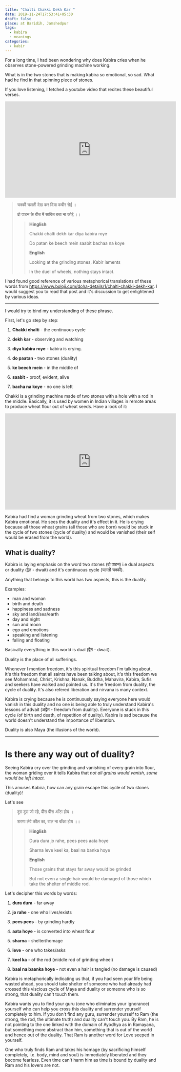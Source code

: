 ```yaml
---
title: "Chalti Chakki Dekh Kar "
date: 2019-11-24T17:53:41+05:30
draft: false
place: at Baridih, Jamshedpur
tags:
  - kabira
  - meanings
categories:
  - kabir
---
```


For a long time, I had been wondering why does Kabira cries when he observes stone-powered grinding machine working.

What is in the two stones that is making kabira so emotional, so sad. What had he find in that spinning piece of stones.

If you love listening, I fetched a youtube video that recites these beautiful verses.

<center>
  <iframe width="560" height="315" src="https://www.youtube.com/embed/vYzuqs-FDHw" frameborder="0" allow="accelerometer; autoplay; encrypted-media; gyroscope; picture-in-picture" allowfullscreen></iframe>
</center>

> चक्की चलती देख कर दिया कबीर रोई ।
>
> दो पाटन के बीच में साबित बचा ना कोई ।।
>
> > **Hinglish**
> >
> > Chakki chalti dekh kar diya kabira roye
> >
> > Do patan ke beech mein saabit bachaa na koye
> >
> > **English**
> >
> > Looking at the grinding stones, Kabir laments
> >
> > In the duel of wheels, nothing stays intact.

I had found good reference of various metaphorical translations of these words from https://www.boloji.com/doha-details/1/chalti-chakki-dekh-kar. I would suggest you to read that post and it's discussion to get enlightened by various ideas.

---

I would try to bind my understanding of these phrase.

First, let's go step by step:

1. **Chakki chalti** - the continuous cycle

2. **dekh kar** - observing and watching

3. **diya kabira roye** - kabira is crying.

4. **do paatan** - two stones (duality)

5. **ke beech mein** - in the middle of

6. **saabit** - proof, evident, alive

7. **bacha na koye** - no one is left

Chakki is a grinding machine made of two stones with a hole with a rod in the middle. Basically, it is used by women in Indian villages in remote areas to produce wheat flour out of wheat seeds. Have a look of it:

<center>
  <iframe width="560" height="315" src="https://www.youtube.com/embed/jXPMqVVdciE" frameborder="0" allow="accelerometer; autoplay; encrypted-media; gyroscope; picture-in-picture" allowfullscreen></iframe>
</center>

Kabira had find a woman grinding wheat from two stones, which makes Kabira emotional. He sees the duality and it's effect in it. He is crying because all those wheat grains (all those who are born) would be stuck in the cycle of two stones (cycle of duality) and would be vanished (their self would be erased from the world).

## What is duality?

Kabira is laying emphasis on the word two stones (दो पाटन) i.e dual aspects or duality (द्वैत - dwait) and it's continuous cycle (चलती चक्की).

Anything that belongs to this world has two aspects, this is the duality.

Examples:

- man and woman
- birth and death
- happiness and sadness
- sky and land/sea/earth
- day and night
- sun and moon
- ego and emotions
- speaking and listening
- falling and floating

Basically everything in this world is dual (द्वैत - dwait).

Duality is the place of all sufferings.

Whenever I mention freedom, it's this spiritual freedom I'm talking about, it's this freedom that all saints have been talking about, it's this freedom we see Mohammad, Christ, Krishna, Nanak, Buddha, Mahavira, Kabira, Sufis and seekers have walked and pointed us. It's the freedom from duality, the cycle of duality. It's also refered liberation and nirvana is many context.

Kabira is crying because he is continuously saying everyone here would vanish in this duality and no one is being able to truly understand Kabira's lessons of advait (अद्वैत - freedom from duality). Everyone is stuck in this cycle (of birth and death, of repetition of duality). Kabira is sad because the world doesn't understand the importance of liberation.

Duality is also Maya (the illusions of the world).

---

# Is there any way out of duality?

Seeing Kabira cry over the grinding and vanishing of every grain into flour, the woman griding over it tells Kabira that _not all grains would vanish, some would be left intact._

This amuses Kabira, how can any grain escape this cycle of two stones (duality)!

Let's see

> दूरा दूरा जो रहे, पीस पीस आँटा होय ।
>
> शरणा लेवे कील का, बाल ना बाँका होय ।।
>
> > **Hinglish**
> >
> > Dura dura jo rahe, pees pees aata hoye
> >
> > Sharna leve keel ka, baal na banka hoye
> >
> > **English**
> >
> > Those grains that stays far away would be grinded
> >
> > But not even a single hair would be damaged of those which take the shelter of middle rod.

Let's decipher this words by words:

1. **dura dura** - far away

2. **jo rahe** - one who lives/exists

3. **pees pees** - by grinding hardly

4. **aata hoye** - is converted into wheat flour

5. **sharna** - shelter/homage

6. **leve** - one who takes/asks

7. **keel ka** - of the rod (middle rod of grinding wheel)

8. **baal na baanka hoye** - not even a hair is tangled (no damage is
   caused)

Kabira is metaphorically indicating us that, if you had seen your life being wasted ahead, you should take shelter of someone who had already had crossed this viscious cycle of Maya and duality or someone who is so strong, that duality can't touch them.

Kabira wants you to find your guru (one who eliminates your ignorance) yourself who can help you cross this duality and surrender yourself completely to him. If you don't find any guru, surrender yourself to Ram (the strong, the rod, the ultimate truth) and duality can't touch you. By Ram, he is not pointing to the one linked with the domain of Ayodhya as in Ramayana, but something more abstract than him, something that is out of the world and hence out of the duality.
That Ram is another word for Love seeped in yourself.

One who truly finds Ram and takes his homage (by sacrificing himself completely, i.e. body, mind and soul) is immediately liberated and they become fearless. Even time can't harm him as time is bound by duality and Ram and his lovers are not.
